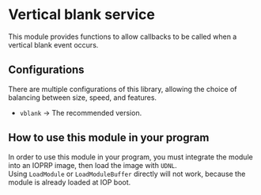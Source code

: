 # Vertical blank service

This module provides functions to allow callbacks to be called when a vertical blank event occurs.

## Configurations

There are multiple configurations of this library, allowing the choice of
balancing between size, speed, and features.

*   `vblank` -> The recommended version.

## How to use this module in your program

In order to use this module in your program, you must integrate the module into
an IOPRP image, then load the image with `UDNL`.\
Using `LoadModule` or `LoadModuleBuffer` directly will not work, because the
module is already loaded at IOP boot.
